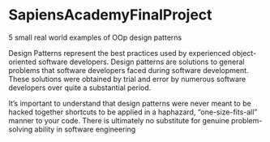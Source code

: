 # SapiensAcademyFinalProject
5 small real world examples of OOp design patterns

Design Patterns represent the best practices used by experienced object-oriented
software developers. Design patterns are solutions to general problems that
software developers faced during software development. These solutions were
obtained by trial and error by numerous software developers over quite a substantial
period.

It’s important to understand that design patterns were never meant to be hacked
together shortcuts to be applied in a haphazard, “one-size-fits-all” manner to your
code. There is ultimately no substitute for genuine problem-solving ability in software
engineering
